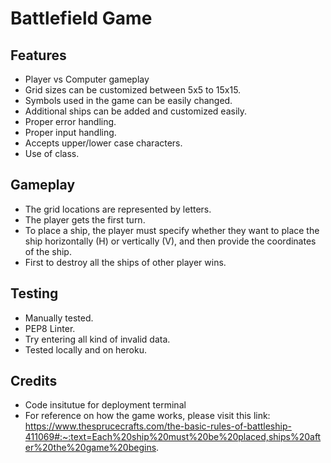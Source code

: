 # Battlefield Game

## Features
- Player vs Computer gameplay
- Grid sizes can be customized between 5x5 to 15x15.
- Symbols used in the game can be easily changed.
- Additional ships can be added and customized easily.
- Proper error handling.
- Proper input handling.
- Accepts upper/lower case characters. 
- Use of class.

## Gameplay
- The grid locations are represented by letters.
- The player gets the first turn.
- To place a ship, the player must specify whether they want to place the ship horizontally (H) or vertically (V), and then provide the coordinates of the ship.
- First to destroy all the ships of other player wins.

## Testing
- Manually tested.
- PEP8 Linter.
- Try entering all kind of invalid data.
- Tested locally and on heroku.

## Credits
- Code insitutue for deployment terminal
- For reference on how the game works, please visit this link:
https://www.thesprucecrafts.com/the-basic-rules-of-battleship-411069#:~:text=Each%20ship%20must%20be%20placed,ships%20after%20the%20game%20begins.

